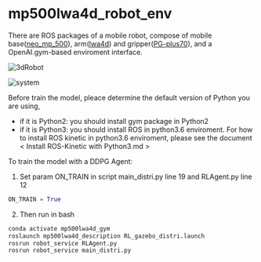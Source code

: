 # mp500lwa4d_robot_env
There are ROS packages of a mobile robot, compose of mobile base([neo_mp_500](https://github.com/neobotix/neo_mp_500)), arm([lwa4d](https://github.com/ipa320/schunk_modular_robotics/tree/indigo_dev/schunk_description)) and gripper([PG-plus70](https://github.com/ShuJz/schunk_modular_robotics)), and a OpenAI.gym-based enviroment interface.

![3dRobot](/home/jingzhe/Dropbox/IPR_Praktikum/3dRobot.png)

![system](/home/jingzhe/Pictures/system.png)

Before train the model, pleace determine the default version of Python you are using,

- if it is Python2: you should install gym package in Python2
- if it is Python3: you should install ROS in python3.6 enviroment. For how to install ROS kinetic in python3.6 enviroment, please see the document < Install ROS-Kinetic with Python3.md >



To train the model with a DDPG Agent:

1. Set param ON_TRAIN in script main_distri.py line 19 and RLAgent.py line 12
```python
ON_TRAIN = True
```
2. Then run in bash
````bash
conda activate mp500lwa4d_gym
roslaunch mp500lwa4d_description RL_gazebo_distri.launch
rosrun robot_service RLAgent.py
rosrun robot_service main_distri.py
````

